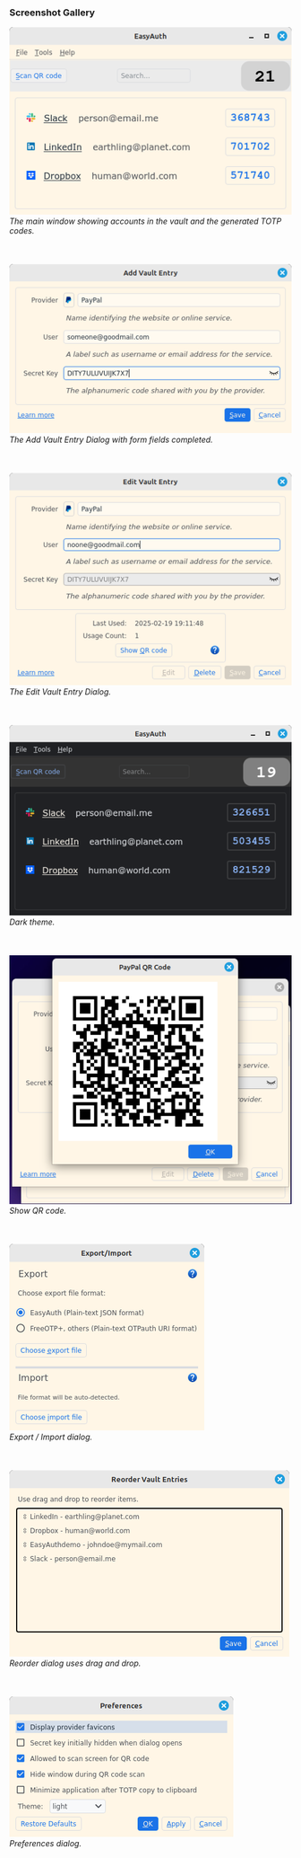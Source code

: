 ### Screenshot Gallery
![Main Window](assets/Account-List.png)  
_The main window showing accounts in the vault and the generated TOTP codes._
<br><br><br>  
![Add Vault Entry](assets/AddVaultEntry.png)  
_The Add Vault Entry Dialog with form fields completed._
<br><br><br>    
![Edit Vault Entry](assets/EditVaultEntry.png)  
_The Edit Vault Entry Dialog._
<br><br><br>  
![Main Window - dark](assets/MainWindow-dark.png)  
_Dark theme._
<br><br><br>    
![Show QR code](assets/ShowQRcode.png)  
_Show QR code._
<br><br><br>  
![Export Dialog](assets/ExportDialog.png)  
_Export / Import dialog._
<br><br><br>  
![Reorder Dialog](assets/ReorderDialog.png)  
_Reorder dialog uses drag and drop._
<br><br><br>  
![Preferences Dialog](assets/PreferencesDialog.png)  
_Preferences dialog._

